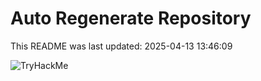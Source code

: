 # Auto Regenerate Repository

This README was last updated: 2025-04-13 13:46:09

 ![TryHackMe](https://tryhackme.com/badge/533634)